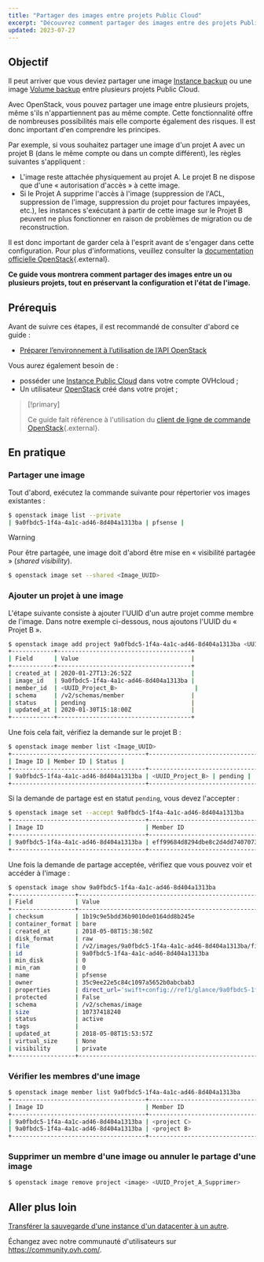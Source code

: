 ```yaml
---
title: "Partager des images entre projets Public Cloud"
excerpt: "Découvrez comment partager des images entre des projets Public Cloud à l'aide d'OpenStack"
updated: 2023-07-27
---
```


## Objectif

Il peut arriver que vous deviez partager une image [Instance backup](/pages/public_cloud/compute/save_an_instance) ou une image [Volume backup](/pages/public_cloud/compute/volume-backup) entre  plusieurs projets Public Cloud.

Avec OpenStack, vous pouvez partager une image entre plusieurs projets, même s'ils n'appartiennent pas au même compte.
Cette fonctionnalité offre de nombreuses possibilités mais elle comporte également des risques. Il est donc important d'en comprendre les principes.

Par exemple, si vous souhaitez partager une image d'un projet A avec un projet B (dans le même compte ou dans un compte différent), les règles suivantes s'appliquent :

- L'image reste attachée physiquement au projet A. Le projet B ne dispose que d'une « autorisation d'accès » à cette image.
- Si le Projet A supprime l'accès à l'image (suppression de l'ACL, suppression de l'image, suppression du projet pour factures impayées, etc.), les instances s'exécutant à partir de cette image sur le Projet B peuvent ne plus fonctionner en raison de problèmes de migration ou de reconstruction.

Il est donc important de garder cela à l'esprit avant de s'engager dans cette configuration.
Pour plus d'informations, veuillez consulter la [documentation officielle OpenStack](https://docs.openstack.org/image-guide/share-images.html){.external}.

**Ce guide vous montrera comment partager des images entre un ou plusieurs projets, tout en préservant la configuration et l'état de l'image.**

## Prérequis

Avant de suivre ces étapes, il est recommandé de consulter d'abord ce guide :

- [Préparer l’environnement à l’utilisation de l’API OpenStack](/pages/public_cloud/compute/prepare_the_environment_for_using_the_openstack_api)

Vous aurez également besoin de :

- posséder une [Instance Public Cloud](https://www.ovhcloud.com/fr/public-cloud/) dans votre compte OVHcloud ;
- Un utilisateur [OpenStack](/pages/public_cloud/compute/create_and_delete_a_user) créé dans votre projet ;

> [!primary]
>
> Ce guide fait référence à l'utilisation du [client de ligne de commande OpenStack](https://docs.openstack.org/python-openstackclient/latest/){.external}.
>

## En pratique

### Partager une image

Tout d'abord, exécutez la commande suivante pour répertorier vos images existantes :

```bash
$ openstack image list --private
| 9a0fbdc5-1f4a-4a1c-ad46-8d404a1313ba | pfsense |
```

> [!warning]
> 
> Pour être partagée, une image doit d'abord être mise en « visibilité partagée » (*shared visibility*).
>

```bash
$ openstack image set --shared <Image_UUID>
```

### Ajouter un projet à une image

L'étape suivante consiste à ajouter l'UUID d'un autre projet comme membre de l'image. Dans notre exemple ci-dessous, nous ajoutons l'UUID du « Projet B ».

```bash
$ openstack image add project 9a0fbdc5-1f4a-4a1c-ad46-8d404a1313ba <UUID_Project_B>
+------------+--------------------------------------+
| Field      | Value                                |
+------------+--------------------------------------+
| created_at | 2020-01-27T13:26:52Z                 |
| image_id   | 9a0fbdc5-1f4a-4a1c-ad46-8d404a1313ba |
| member_id  | <UUID_Project_B>                      |
| schema     | /v2/schemas/member                   |
| status     | pending                              |
| updated_at | 2020-01-30T15:18:00Z                 |
+------------+--------------------------------------+
```

Une fois cela fait, vérifiez la demande sur le projet B :


```bash
$ openstack image member list <Image_UUID>
+--------------------------------------+----------------------------------+----------+
| Image ID | Member ID | Status |
+--------------------------------------+----------------------------------+----------+
| 9a0fbdc5-1f4a-4a1c-ad46-8d404a1313ba | <UUID_Project_B> | pending |
+--------------------------------------+----------------------------------+----------+
```


Si la demande de partage est en statut `pending`, vous devez l'accepter :

```bash
$ openstack image set --accept 9a0fbdc5-1f4a-4a1c-ad46-8d404a1313ba
+--------------------------------------+----------------------------------+----------+
| Image ID                             | Member ID                        | Status   |
+--------------------------------------+----------------------------------+----------+
| 9a0fbdc5-1f4a-4a1c-ad46-8d404a1313ba | eff99684d8294dbe8c2d4dd7407073f1 | accepted |
+--------------------------------------+----------------------------------+----------+
```

Une fois la demande de partage acceptée, vérifiez que vous pouvez voir et accéder à l'image :

```bash
$ openstack image show 9a0fbdc5-1f4a-4a1c-ad46-8d404a1313ba
+------------------+----------------------------------------------------------------------------------------------------------------------------------------------------------------------------------------+
| Field            | Value                                                                                                                                                                                  |
+------------------+----------------------------------------------------------------------------------------------------------------------------------------------------------------------------------------+
| checksum         | 1b19c9e5bdd36b9010de0164dd8b245e                                                                                                                                                       |
| container_format | bare                                                                                                                                                                                   |
| created_at       | 2018-05-08T15:38:50Z                                                                                                                                                                   |
| disk_format      | raw                                                                                                                                                                                    |
| file             | /v2/images/9a0fbdc5-1f4a-4a1c-ad46-8d404a1313ba/file                                                                                                                                   |
| id               | 9a0fbdc5-1f4a-4a1c-ad46-8d404a1313ba                                                                                                                                                   |
| min_disk         | 0                                                                                                                                                                                      |
| min_ram          | 0                                                                                                                                                                                      |
| name             | pfsense                                                                                                                                                                                |
| owner            | 35c9ee22e5c84c1097a5652b0abcbab3                                                                                                                                                       |
| properties       | direct_url='swift+config://ref1/glance/9a0fbdc5-1f4a-4a1c-ad46-8d404a1313ba', locations='[{'url': 'swift+config://ref1/glance/9a0fbdc5-1f4a-4a1c-ad46-8d404a1313ba', 'metadata': {}}]' |
| protected        | False                                                                                                                                                                                  |
| schema           | /v2/schemas/image                                                                                                                                                                      |
| size             | 10737418240                                                                                                                                                                            |
| status           | active                                                                                                                                                                                 |
| tags             |                                                                                                                                                                                        |
| updated_at       | 2018-05-08T15:53:57Z                                                                                                                                                                   |
| virtual_size     | None                                                                                                                                                                                   |
| visibility       | private                                                                                                                                                                                |
+------------------+----------------------------------------------------------------------------------------------------------------------------------------------------------------------------------------+
```

### Vérifier les membres d'une image

```bash
$ openstack image member list 9a0fbdc5-1f4a-4a1c-ad46-8d404a1313ba
+--------------------------------------+----------------------------------+----------+
| Image ID                             | Member ID                        | Status   |
+--------------------------------------+----------------------------------+----------+
| 9a0fbdc5-1f4a-4a1c-ad46-8d404a1313ba | <project C>                      | pending  |
| 9a0fbdc5-1f4a-4a1c-ad46-8d404a1313ba | <project B>                      | accepted |
+--------------------------------------+----------------------------------+----------+
```

### Supprimer un membre d'une image ou annuler le partage d'une image

```bash
$ openstack image remove project <image> <UUID_Projet_A_Supprimer>
```

## Aller plus loin

[Transférer la sauvegarde d'une instance d'un datacenter à un autre](/pages/public_cloud/compute/transfer_instance_backup_from_one_datacentre_to_another).

Échangez avec notre communauté d'utilisateurs sur <https://community.ovh.com/>.